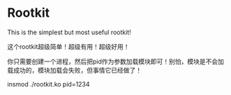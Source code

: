 # Rootkit
This is the simplest but most useful rootkit!

这个rootkit超级简单！超级有用！超级好用！

你只需要创建一个进程，然后把pid作为参数加载模块即可！别怕，模块是不会加载成功的，模块加载会失败，但事情它已经做了！

insmod ./rootkit.ko pid=1234
